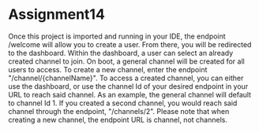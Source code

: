 # Assignment14
Once this project is imported and running in your IDE, the endpoint /welcome will allow you to create a user. From there, you will be redirected to the dashboard.
Within the dashboard, a user can select an already created channel to join. On boot, a general channel will be created for all users to access.
To create a new channel, enter the endpoint "/channel/{channelName}". 
To access a created channel, you can either use the dashboard, or use the channel Id of your desired endpoint in your URL to reach said channel. 
As an example, the general channel will default to channel Id 1. If you created a second channel, you would reach said channel through the endpoint, "/channels/2".
Please note that when creating a new channel, the endpoint URL is channel, not channels.
